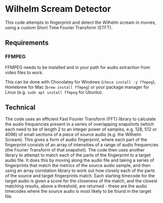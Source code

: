 # Wilhelm Scream Detector

This code attempts to fingerprint and detect the Wilhelm scream in movies, using a custom Short Time Fourier Transform (STFT).

## Requirements

### FFMPEG

FFMPEG needs to be installed and in your path for audio extraction from video files to work.

This can be done with Chocolatey for Windows (`choco install -y ffmpeg`), Homebrew for Mac (`brew install ffmpeg`) or your package manager for Linux (e.g. `sudo apt install ffmpeg` for Ubuntu).

## Technical

The code uses an efficient Fast Fourier Transform (FFT) library to calculate the audio frequencies present in a series of overlapping snapshots (which each need to be of length 2 to an integer power of samples, e.g. 128, 512 or 4096) of small sections of a piece of source audio (e.g. the Wilhelm Scream). This gives a form of audio fingerprint, where each part of the fingerprint consists of an array of intensities of a range of audio frequencies (the Fourier Transform of that snapshot). The code then uses another library to attempt to match each of the parts of the fingerprint to a target audio file. It does this by moving along the audio file and taking a series of fingerprints that match the metrics of the source audio sample, and then using an array correlation library to work out how closely each of the parts of the source and target fingerprints match. Each starting timecode for the target audio is given a score for the closeness of the match, and the closest matching results, above a threshold, are returned - these are the audio timecodes where the source audio is most likely to be found in the target file.
